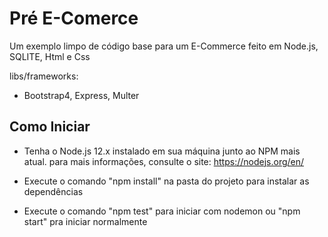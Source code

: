 # Pré E-Comerce
Um exemplo limpo de código base para um E-Commerce feito em Node.js, SQLITE, Html e Css

libs/frameworks:
- Bootstrap4, Express, Multer

## Como Iniciar
- Tenha o Node.js 12.x instalado em sua máquina junto ao NPM mais atual.
  para mais informações, consulte o site: https://nodejs.org/en/
  
- Execute o comando "npm install" na pasta do projeto para instalar as dependências
- Execute o comando "npm test" para iniciar com nodemon ou "npm start" pra iniciar normalmente
